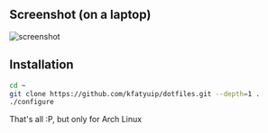 ## Screenshot (on a laptop)
![screenshot](https://kfatyuip.github.io/screenshot.png)

## Installation
```bash
cd ~
git clone https://github.com/kfatyuip/dotfiles.git --depth=1 .
./configure
```
That's all :P, but only for Arch Linux
